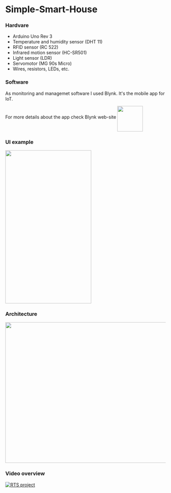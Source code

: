 # Simple-Smart-House

### Hardvare
- Arduino Uno Rev 3
- Temperature and humidity sensor (DHT 11)
- RFID sensor (RC 522)
- Infrared motion sensor (HC-SR501)
- Light sensor (LDR)
- Servomotor (MG 90s Micro)
- Wires, resistors, LEDs, etc.
  
### Software
As monitoring and managemet software I used Blynk.
It's the mobile app for IoT.
 
For more details about the app check Blynk web-site
[<img src="https://cldup.com/tHQYtiCDkX.png" height="80" width="80" align="middle">](http://www.blynk.cc/)
 
### UI example
<img src="https://cldup.com/q7Ub1iO-iP.png" height="480" width="270" align="top">

### Architecture
<img src="https://cldup.com/z_nADoX5HX.jpg" height="441" width="1088" align="top">

### Video overview
[![RTS project](https://img.youtube.com/vi/ulaSbHANYgE/0.jpg)](https://www.youtube.com/watch?v=ulaSbHANYgE)
